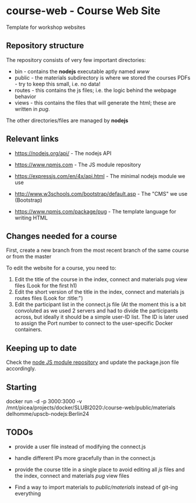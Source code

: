 # course-web - Course Web Site

Template for workshop websites

## Repository structure

The repository consists of very few important directories:

* bin - contains the __nodejs__ executable aptly named _www_
* public - the materials subdirectory is where we stored the courses PDFs - try to keep this small, i.e. no data!
* routes - this contains the js files; i.e. the logic behind the webpage behavior
* views - this contains the files that will generate the html; these are written in _pug_.

The other directories/files are managed by __nodejs__

## Relevant links

* https://nodejs.org/api/ - The nodejs API

* https://www.npmjs.com - The JS module repository

* https://expressjs.com/en/4x/api.html - The minimal nodejs module we use

* http://www.w3schools.com/bootstrap/default.asp - The "CMS" we use (Bootstrap)

* https://www.npmjs.com/package/pug - The template language for writing HTML

## Changes needed for a course

First, create a new branch from the most recent branch of the same course or from the master

To edit the website for a course, you need to:

1. Edit the title of the course in the index, connect and materials pug view files (Look for the first h1)
2. Edit the short version of the title in the index, connect and materials js routes files (Look for :title:")
3. Edit the participant list in the connect.js file (At the moment this is a bit convoluted as we used 2 servers and had to divide the participants across, but ideally it should be a simple user-ID list. The ID is later used to assign the Port number to connect to the user-specific Docker containers.

## Keeping up to date

Check the [node JS module repository](https://www.npmjs.com/) and update the package.json file accordingly.

## Starting

docker run -d -p 3000:3000 -v /mnt/picea/projects/docker/SLUBI2020:/course-web/public/materials delhomme/upscb-nodejs:Berlin24

## TODOs

* provide a user file instead of modifying the connect.js

* handle different IPs more gracefully than in the connect.js

* provide the course title in a single place to avoid editing all _js_ files and the index, connect and materials _pug_ view files

* Find a way to import materials to _public/materials_ instead of git-ing everything
